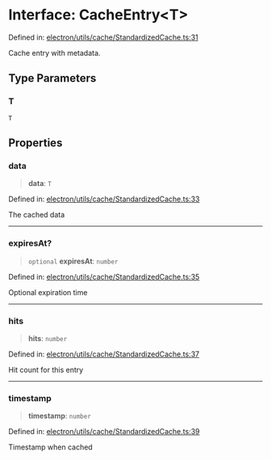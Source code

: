 # Interface: CacheEntry\<T\>

Defined in: [electron/utils/cache/StandardizedCache.ts:31](https://github.com/Nick2bad4u/Uptime-Watcher/blob/3cce0c3b352c8390536ca3c7399ece50a05faf18/electron/utils/cache/StandardizedCache.ts#L31)

Cache entry with metadata.

## Type Parameters

### T

`T`

## Properties

### data

> **data**: `T`

Defined in: [electron/utils/cache/StandardizedCache.ts:33](https://github.com/Nick2bad4u/Uptime-Watcher/blob/3cce0c3b352c8390536ca3c7399ece50a05faf18/electron/utils/cache/StandardizedCache.ts#L33)

The cached data

***

### expiresAt?

> `optional` **expiresAt**: `number`

Defined in: [electron/utils/cache/StandardizedCache.ts:35](https://github.com/Nick2bad4u/Uptime-Watcher/blob/3cce0c3b352c8390536ca3c7399ece50a05faf18/electron/utils/cache/StandardizedCache.ts#L35)

Optional expiration time

***

### hits

> **hits**: `number`

Defined in: [electron/utils/cache/StandardizedCache.ts:37](https://github.com/Nick2bad4u/Uptime-Watcher/blob/3cce0c3b352c8390536ca3c7399ece50a05faf18/electron/utils/cache/StandardizedCache.ts#L37)

Hit count for this entry

***

### timestamp

> **timestamp**: `number`

Defined in: [electron/utils/cache/StandardizedCache.ts:39](https://github.com/Nick2bad4u/Uptime-Watcher/blob/3cce0c3b352c8390536ca3c7399ece50a05faf18/electron/utils/cache/StandardizedCache.ts#L39)

Timestamp when cached

